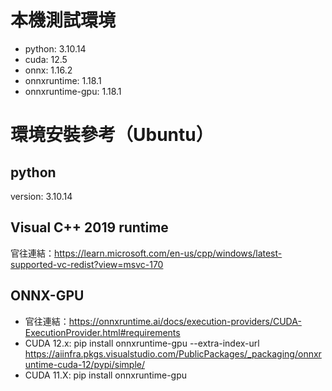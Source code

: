 # 本機測試環境
- python: 3.10.14
- cuda: 12.5
- onnx: 1.16.2
- onnxruntime: 1.18.1
- onnxruntime-gpu: 1.18.1

# 環境安裝參考（Ubuntu）

## python 
version: 3.10.14

## Visual C++ 2019 runtime
官往連結：https://learn.microsoft.com/en-us/cpp/windows/latest-supported-vc-redist?view=msvc-170

## ONNX-GPU

- 官往連結：https://onnxruntime.ai/docs/execution-providers/CUDA-ExecutionProvider.html#requirements
- CUDA 12.x: pip install onnxruntime-gpu --extra-index-url https://aiinfra.pkgs.visualstudio.com/PublicPackages/_packaging/onnxruntime-cuda-12/pypi/simple/
- CUDA 11.X: pip install onnxruntime-gpu


